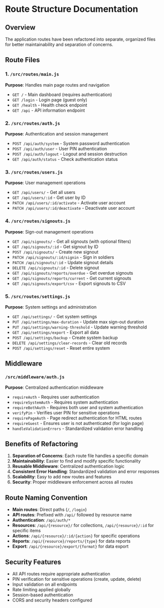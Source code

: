 # Route Structure Documentation

## Overview
The application routes have been refactored into separate, organized files for better maintainability and separation of concerns.

## Route Files

### 1. `/src/routes/main.js`
**Purpose**: Handles main page routes and navigation
- `GET /` - Main dashboard (requires authentication)
- `GET /login` - Login page (guest only)
- `GET /health` - Health check endpoint
- `GET /api` - API information endpoint

### 2. `/src/routes/auth.js`
**Purpose**: Authentication and session management
- `POST /api/auth/system` - System password authentication
- `POST /api/auth/user` - User PIN authentication
- `POST /api/auth/logout` - Logout and session destruction
- `GET /api/auth/status` - Check authentication status

### 3. `/src/routes/users.js`
**Purpose**: User management operations
- `GET /api/users/` - Get all users
- `GET /api/users/:id` - Get user by ID
- `PATCH /api/users/:id/activate` - Activate user account
- `PATCH /api/users/:id/deactivate` - Deactivate user account

### 4. `/src/routes/signouts.js`
**Purpose**: Sign-out management operations
- `GET /api/signouts/` - Get all signouts (with optional filters)
- `GET /api/signouts/:id` - Get signout by ID
- `POST /api/signouts/` - Create new signout
- `PATCH /api/signouts/:id/signin` - Sign in soldiers
- `PATCH /api/signouts/:id` - Update signout details
- `DELETE /api/signouts/:id` - Delete signout
- `GET /api/signouts/reports/overdue` - Get overdue signouts
- `GET /api/signouts/reports/current` - Get current signouts
- `GET /api/signouts/export/csv` - Export signouts to CSV

### 5. `/src/routes/settings.js`
**Purpose**: System settings and administration
- `GET /api/settings/` - Get system settings
- `PUT /api/settings/max-duration` - Update max sign-out duration
- `PUT /api/settings/warning-threshold` - Update warning threshold
- `GET /api/settings/export` - Export all data
- `POST /api/settings/backup` - Create system backup
- `DELETE /api/settings/clear-records` - Clear old records
- `POST /api/settings/reset` - Reset entire system

## Middleware

### `/src/middleware/auth.js`
**Purpose**: Centralized authentication middleware
- `requireAuth` - Requires user authentication
- `requireSystemAuth` - Requires system authentication
- `requireBothAuth` - Requires both user and system authentication
- `verifyPin` - Verifies user PIN for sensitive operations
- `requirePageAuth` - Page redirect authentication for HTML routes
- `requireGuest` - Ensures user is not authenticated (for login page)
- `handleValidationErrors` - Standardized validation error handling

## Benefits of Refactoring

1. **Separation of Concerns**: Each route file handles a specific domain
2. **Maintainability**: Easier to find and modify specific functionality
3. **Reusable Middleware**: Centralized authentication logic
4. **Consistent Error Handling**: Standardized validation and error responses
5. **Scalability**: Easy to add new routes and features
6. **Security**: Proper middleware enforcement across all routes

## Route Naming Convention

- **Main routes**: Direct paths (`/`, `/login`)
- **API routes**: Prefixed with `/api/` followed by resource name
- **Authentication**: `/api/auth/*`
- **Resources**: `/api/{resource}/` for collections, `/api/{resource}/:id` for specific items
- **Actions**: `/api/{resource}/:id/{action}` for specific operations
- **Reports**: `/api/{resource}/reports/{type}` for data reports
- **Export**: `/api/{resource}/export/{format}` for data export

## Security Features

- All API routes require appropriate authentication
- PIN verification for sensitive operations (create, update, delete)
- Input validation on all endpoints
- Rate limiting applied globally
- Session-based authentication
- CORS and security headers configured
